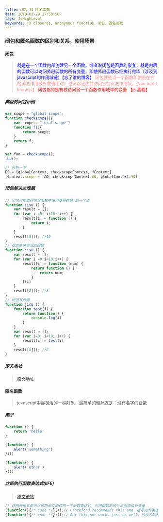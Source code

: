 ```yaml
---
title: 闭包 和 匿名函数
date: 2018-03-29 17:58:56
tags: JsHighLeval
keywords: js closures, anonymous function，闭包，匿名函数
---
```

### 闭包和匿名函数的区别和关系，使用场景

#### 闭包
> <font color="blue">就是在一个函数内部创建另一个函数。或者说闭包是函数的嵌套，就是内层的函数可以访问外层函数的所有变量，即使外层函数已经执行完毕（涉及到javascript的作用域链）【忘了谁的博客】</font>
  <font color="#ff9090">闭包就是当一个函数即使是在它的词法作用域外被调用时，也可以记住并访问它的词法作用域。【you don't know js】</font>
  <font color="red">闭包指的是有权访问另一个函数作用域中的变量 【js 高程】</font>

##### 典型的闭包示例
```javascript
var scope = "global scope";
function checkscope(){
    var scope = "local scope";
    function f(){
        return scope;
    }
    return f;
}

var foo = checkscope();
foo();

// 分析一下
ES = [globalContext, checkscopeContext, fContext]
fContext.scope = [AO, checkscopeContext.AO, globalContext.VO]
```
##### 闭包解决之难题
```javascript
// 闭包只能取得包含函数中任何变量的最 后一个值
function jisu () {
    var result = [];
    for (var i =0; i<10; i++) {
        result[i] = function () {
            return i;
        }
    }
    result[8](); //10
}
// 改成能够实现的函数
function jisu () {
    var result = [];
    for (var i =0;i<10;i++) {
        result[i] = function (num) {
            return function () {
                return num;
            }
        }(i)
    }
    result[8](); //8
}
// 闭包写外面
function jisu () {
    function test(i) {
        return function() {
            console.log(i)
        }
    }
    var result = [];
    for (var i=0; i<10; i++) {
        result[i] = test(i)
    }
    result[8](); //8
}
```
##### 原文地址
> [原文地址](https://github.com/mqyqingfeng/Blog/issues/9)

#### 匿名函数
> javascript中最灵活的一种对象，最简单的理解就是：没有名字的函数

##### 栗子
```javascript
function () {
    return 'hello'
}

(function() {
    alert('something')
})()

(function() {
    alert('other')
}())
```

##### 立即执行函数表达式(IIFE)
> [原文链接](https://segmentfault.com/a/1190000003985390)

```javascript
// 这两种模式都可以被用来立即调用一个函数表达式，利用函数的执行来创造私有变量
(function(){/* code */}());// Crockford recommends this one，括号内的表达式代表函数立即调用表达式
(function(){/* code */})();// But this one works just as well，括号内的表达式代表函数表达式
```
